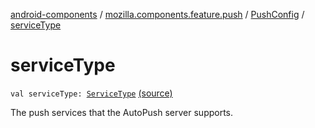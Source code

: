 [android-components](../../index.md) / [mozilla.components.feature.push](../index.md) / [PushConfig](index.md) / [serviceType](./service-type.md)

# serviceType

`val serviceType: `[`ServiceType`](../-service-type/index.md) [(source)](https://github.com/mozilla-mobile/android-components/blob/master/components/feature/push/src/main/java/mozilla/components/feature/push/AutoPushFeature.kt#L414)

The push services that the AutoPush server supports.

